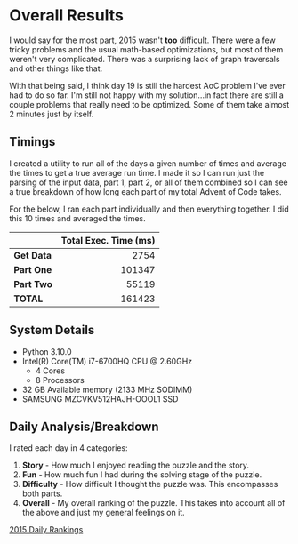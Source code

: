 # Overall Results

I would say for the most part, 2015 wasn't **too** difficult. There were a few tricky problems and the usual math-based
optimizations, but most of them weren't very complicated. There was a surprising lack of graph traversals and other things
like that.

With that being said, I think day 19 is still the hardest AoC problem I've ever had to do so far. I'm still not happy with
my solution...in fact there are still a couple problems that really need to be optimized. Some of them take almost 2 minutes
just by itself.

## Timings

I created a utility to run all of the days a given number of times and average the times to get a true average run time.
I made it so I can run just the parsing of the input data, part 1, part 2, or all of them combined so I can see a true
breakdown of how long each part of my total Advent of Code takes.

For the below, I ran each part individually and then everything together. I did this 10 times and averaged the times.

|              | Total Exec. Time (ms) |
|--------------|----------------------:|
| **Get Data** |                  2754 |
| **Part One** |                101347 |
| **Part Two** |                 55119 |
| **TOTAL**    |                161423 |

## System Details

* Python 3.10.0
* Intel(R) Core(TM) i7-6700HQ CPU @ 2.60GHz
	* 4 Cores
   * 8 Processors
* 32 GB Available memory (2133 MHz SODIMM)
* SAMSUNG MZCVKV512HAJH-OOOL1 SSD

## Daily Analysis/Breakdown

I rated each day in 4 categories:
1. **Story** - How much I enjoyed reading the puzzle and the story.
2. **Fun** - How much fun I had during the solving stage of the puzzle.
3. **Difficulty** - How difficult I thought the puzzle was. This encompasses both parts.
4. **Overall** - My overall ranking of the puzzle. This takes into account all of the above and just my general feelings on it.

[2015 Daily Rankings](images/daily_rankings.png)
